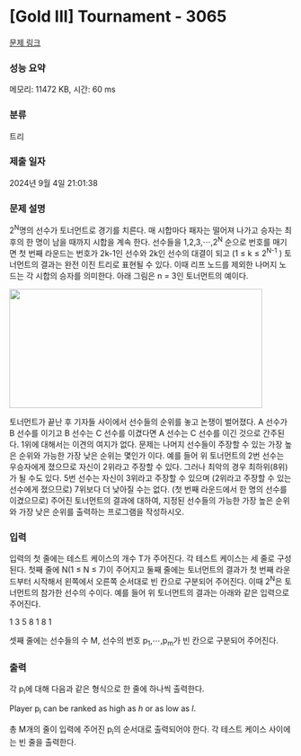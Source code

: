 # [Gold III] Tournament - 3065 

[문제 링크](https://www.acmicpc.net/problem/3065) 

### 성능 요약

메모리: 11472 KB, 시간: 60 ms

### 분류

트리

### 제출 일자

2024년 9월 4일 21:01:38

### 문제 설명

<p>
	2<sup>N</sup>명의 선수가 토너먼트로 경기를 치른다. 매 시합마다 패자는 떨어져 나가고 승자는 최후의 한 명이 남을 때까지 시합을 계속 한다. 선수들을 1,2,3,⋯,2<sup>N</sup> 순으로 번호를 매기면 첫 번째 라운드는 번호가 2k-1인 선수와 2k인 선수의 대결이 되고 (1 ≤ k ≤ 2<sup>N-1</sup> ) 토너먼트의 결과는 완전 이진 트리로 표현될 수 있다. 이때 리프 노드를 제외한 나머지 노드는 각 시합의 승자를 의미한다. 아래 그림은 n = 3인 토너먼트의 예이다.</p>

<p>
	<img alt="" src="https://www.acmicpc.net/upload/images/tourna.png" style="width: 450px; height: 212px;"></p>

<p>
	토너먼트가 끝난 후 기자들 사이에서 선수들의 순위를 놓고 논쟁이 벌어졌다. A 선수가 B 선수를 이기고 B 선수는 C 선수를 이겼다면 A 선수는 C 선수를 이긴 것으로 간주된다. 1위에 대해서는 이견의 여지가 없다. 문제는 나머지 선수들이 주장할 수 있는 가장 높은 순위와 가능한 가장 낮은 순위는 몇인가 이다. 예를 들어 위 토너먼트의 2번 선수는 우승자에게 졌으므로 자신이 2위라고 주장할 수 있다. 그러나 최악의 경우 최하위(8위)가 될 수도 있다. 5번 선수는 자신이 3위라고 주장할 수 있으며 (2위라고 주장할 수 있는 선수에게 졌으므로) 7위보다 더 낮아질 수는 없다. (첫 번째 라운드에서 한 명의 선수를 이겼으므로) 주어진 토너먼트의 결과에 대하여, 지정된 선수들의 가능한 가장 높은 순위와 가장 낮은 순위를 출력하는 프로그램을 작성하시오.</p>

### 입력 

 <p>
	입력의 첫 줄에는 테스트 케이스의 개수 T가 주어진다. 각 테스트 케이스는 세 줄로 구성된다. 첫째 줄에 N(1 ≤ N ≤ 7)이 주어지고 둘째 줄에는 토너먼트의 결과가 첫 번째 라운드부터 시작해서 왼쪽에서 오른쪽 순서대로 빈 칸으로 구분되어 주어진다. 이때 2<sup>N</sup>은 토너먼트의 참가한 선수의 수이다. 예를 들어 위 토너먼트의 결과는 아래와 같은 입력으로 주어진다.</p>

<p>
	1 3 5 8 1 8 1</p>

<p>
	셋째 줄에는 선수들의 수 M, 선수의 번호 p<sub>1</sub>,⋯,p<sub>m</sub>가 빈 칸으로 구분되어 주어진다.</p>

### 출력 

 <p>
	각 p<sub>i</sub>에 대해 다음과 같은 형식으로 한 줄에 하나씩 출력한다.</p>

<p>
	Player p<sub>i</sub> can be ranked as high as <em>h</em> or as low as <em>l</em>.</p>

<p>
	총 M개의 줄이 입력에 주어진 p<sub>i</sub>의 순서대로 출력되어야 한다. 각 테스트 케이스 사이에는 빈 줄을 출력한다.</p>

